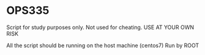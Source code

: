 # OPS335
Script for study purposes only. Not used for cheating. USE AT YOUR OWN RISK


All the script should be running on the host machine (centos7)
Run by ROOT 
